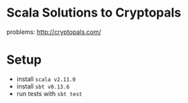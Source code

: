 # Scala Solutions to Cryptopals

problems: http://cryptopals.com/

# Setup

- install `scala v2.11.0`
- install `sbt v0.13.6`
- run tests with `sbt test`